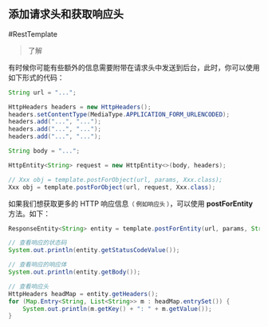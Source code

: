 ## 添加请求头和获取响应头 

#RestTemplate

> 了解

有时候你可能有些额外的信息需要附带在请求头中发送到后台，此时，你可以使用如下形式的代码：

```java
String url = "...";

HttpHeaders headers = new HttpHeaders();
headers.setContentType(MediaType.APPLICATION_FORM_URLENCODED);
headers.add("...", "...");
headers.add("...", "...");
headers.add("...", "...");

String body = "...";

HttpEntity<String> request = new HttpEntity<>(body, headers);

// Xxx obj = template.postForObject(url, params, Xxx.class);
Xxx obj = template.postForObject(url, request, Xxx.class);
```

如果我们想获取更多的 HTTP 响应信息<small>（ 例如响应头 ）</small>，可以使用 **postForEntity** 方法。如下：

```java
ResponseEntity<String> entity = template.postForEntity(url, params, String.class);

// 查看响应的状态码
System.out.println(entity.getStatusCodeValue());

// 查看响应的响应体
System.out.println(entity.getBody());

// 查看响应头
HttpHeaders headMap = entity.getHeaders();
for (Map.Entry<String, List<String>> m : headMap.entrySet()) {
    System.out.println(m.getKey() + ": " + m.getValue());
}
```

